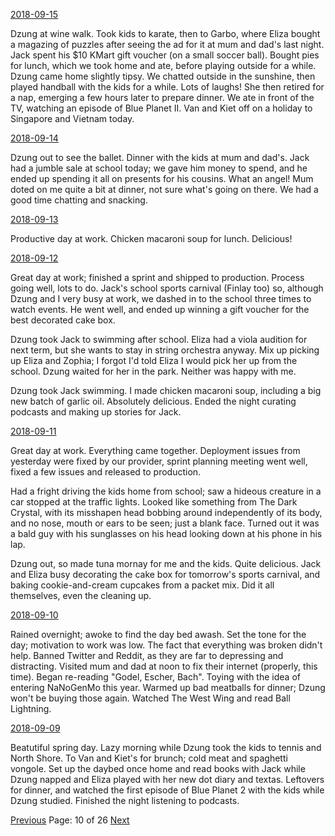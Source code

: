 [2018-09-15](/diary/2018/09/15.md)

Dzung at wine walk. Took kids to karate, then to Garbo, where Eliza bought a magazing of puzzles after seeing the ad for it at mum and dad's last night. Jack spent his $10 KMart gift voucher (on a small soccer ball). Bought pies for lunch, which we took home and ate, before playing outside for a while. Dzung came home slightly tipsy. We chatted outside in the sunshine, then played handball with the kids for a while. Lots of laughs! She then retired for a nap, emerging a few hours later to prepare dinner. We ate in front of the TV, watching an episode of Blue Planet II. Van and Kiet off on a holiday to Singapore and Vietnam today.

[2018-09-14](/diary/2018/09/14.md)

Dzung out to see the ballet. Dinner with the kids at mum and dad's. Jack had a jumble sale at school today; we gave him money to spend, and he ended up spending it all on presents for his cousins. What an angel! Mum doted on me quite a bit at dinner, not sure what's going on there. We had a good time chatting and snacking.

[2018-09-13](/diary/2018/09/13.md)

Productive day at work. Chicken macaroni soup for lunch. Delicious!

[2018-09-12](/diary/2018/09/12.md)

Great day at work; finished a sprint and shipped to production. Process going well, lots to do. Jack's school sports carnival (Finlay too) so, although Dzung and I very busy at work, we dashed in to the school three times to watch events. He went well, and ended up winning a gift voucher for the best decorated cake box.

Dzung took Jack to swimming after school. Eliza had a viola audition for next term, but she wants to stay in string orchestra anyway. Mix up picking up Eliza and Zophia; I forgot I'd told Eliza I would pick her up from the school. Dzung waited for her in the park. Neither was happy with me.

Dzung took Jack swimming. I made chicken macaroni soup, including a big new batch of garlic oil. Absolutely delicious. Ended the night curating podcasts and making up stories for Jack.

[2018-09-11](/diary/2018/09/11.md)

Great day at work. Everything came together. Deployment issues from yesterday were fixed by our provider, sprint planning meeting went well, fixed a few issues and released to production.

Had a fright driving the kids home from school; saw a hideous creature in a car stopped at the traffic lights. Looked like something from The Dark Crystal, with its misshapen head bobbing around independently of its body, and no nose, mouth or ears to be seen; just a blank face. Turned out it was a bald guy with his sunglasses on his head looking down at his phone in his lap.

Dzung out, so made tuna mornay for me and the kids. Quite delicious. Jack and Eliza busy decorating the cake box for tomorrow's sports carnival, and baking cookie-and-cream cupcakes from a packet mix. Did it all themselves, even the cleaning up.

[2018-09-10](/diary/2018/09/10.md)

Rained overnight; awoke to find the day bed awash. Set the tone for the day; motivation to work was low. The fact that everything was broken didn't help. Banned Twitter and Reddit, as they are far to depressing and distracting. Visited mum and dad at noon to fix their internet (properly, this time). Began re-reading "Godel, Escher, Bach". Toying with the idea of entering NaNoGenMo this year. Warmed up bad meatballs for dinner; Dzung won't be buying those again. Watched The West Wing and read Ball Lightning.

[2018-09-09](/diary/2018/09/09.md)

Beatutiful spring day. Lazy morning while Dzung took the kids to tennis and North Shore. To Van and Kiet's for brunch; cold meat and spaghetti vongole. Set up the daybed once home and read books with Jack while Dzung napped and Eliza played with her new dot diary and textas. Leftovers for dinner, and watched the first episode of Blue Planet 2 with the kids while Dzung studied. Finished the night listening to podcasts.

[Previous](/diary/page9) Page: 10 of 26 [Next](/diary/page11)
